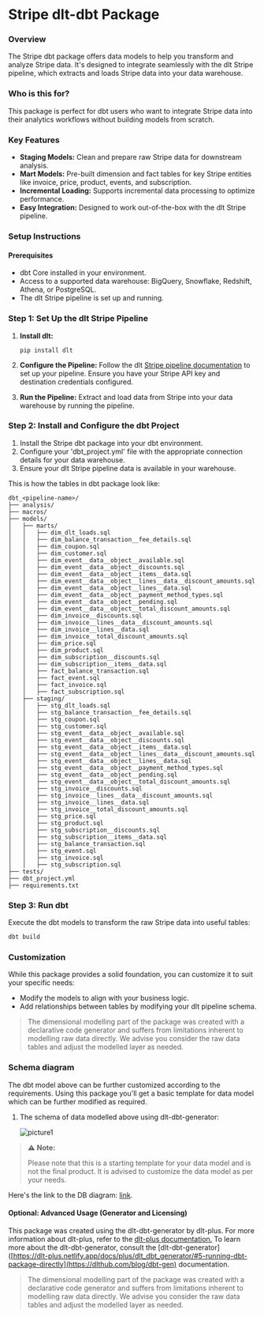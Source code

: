 # Stripe dlt-dbt Package

### Overview
The Stripe dbt package offers data models to help you transform and analyze Stripe data. It's designed to integrate seamlessly with the dlt Stripe pipeline, which extracts and loads Stripe data into your data warehouse.

### Who is this for?
This package is perfect for dbt users who want to integrate Stripe data into their analytics workflows without building models from scratch.

### Key Features
- **Staging Models:** Clean and prepare raw Stripe data for downstream analysis.
- **Mart Models:** Pre-built dimension and fact tables for key Stripe entities like invoice, price, product, events, and subscription.
- **Incremental Loading:** Supports incremental data processing to optimize performance.
- **Easy Integration:** Designed to work out-of-the-box with the dlt Stripe pipeline.

### Setup Instructions

#### Prerequisites
- dbt Core installed in your environment.
- Access to a supported data warehouse: BigQuery, Snowflake, Redshift, Athena, or PostgreSQL.
- The dlt Stripe pipeline is set up and running.

### Step 1: Set Up the dlt Stripe Pipeline
1. **Install dlt:**
   ``` 
   pip install dlt
   ```
2. **Configure the Pipeline:**
   Follow the dlt [Stripe pipeline documentation](https://dlthub.com/docs/dlt-ecosystem/verified-sources/stripe) to set up your pipeline. Ensure you have your Stripe API key and destination credentials configured.

3. **Run the Pipeline:**
   Extract and load data from Stripe into your data warehouse by running the pipeline.

### Step 2: Install and Configure the dbt Project

1. Install the Stripe dbt package into your dbt environment.
2. Configure your 'dbt_project.yml' file with the appropriate connection details for your data warehouse.
3. Ensure your dlt Stripe pipeline data is available in your warehouse.

This is how the tables in dbt package look like:

```text
dbt_<pipeline-name>/
├── analysis/
├── macros/
├── models/
│   ├── marts/
│   │   ├── dim_dlt_loads.sql
│   │   ├── dim_balance_transaction__fee_details.sql
│   │   ├── dim_coupon.sql
│   │   ├── dim_customer.sql
│   │   ├── dim_event__data__object__available.sql
│   │   ├── dim_event__data__object__discounts.sql
│   │   ├── dim_event__data__object__items__data.sql
│   │   ├── dim_event__data__object__lines__data__discount_amounts.sql
│   │   ├── dim_event__data__object__lines__data.sql
│   │   ├── dim_event__data__object__payment_method_types.sql
│   │   ├── dim_event__data__object__pending.sql
│   │   ├── dim_event__data__object__total_discount_amounts.sql
│   │   ├── dim_invoice__discounts.sql
│   │   ├── dim_invoice__lines__data__discount_amounts.sql
│   │   ├── dim_invoice__lines__data.sql
│   │   ├── dim_invoice__total_discount_amounts.sql
│   │   ├── dim_price.sql
│   │   ├── dim_product.sql
│   │   ├── dim_subscription__discounts.sql
│   │   ├── dim_subscription__items__data.sql
│   │   ├── fact_balance_transaction.sql
│   │   ├── fact_event.sql
│   │   ├── fact_invoice.sql
│   │   ├── fact_subscription.sql
│   ├── staging/
│   │   ├── stg_dlt_loads.sql
│   │   ├── stg_balance_transaction__fee_details.sql
│   │   ├── stg_coupon.sql
│   │   ├── stg_customer.sql
│   │   ├── stg_event__data__object__available.sql
│   │   ├── stg_event__data__object__discounts.sql
│   │   ├── stg_event__data__object__items__data.sql
│   │   ├── stg_event__data__object__lines__data__discount_amounts.sql
│   │   ├── stg_event__data__object__lines__data.sql
│   │   ├── stg_event__data__object__payment_method_types.sql
│   │   ├── stg_event__data__object__pending.sql
│   │   ├── stg_event__data__object__total_discount_amounts.sql
│   │   ├── stg_invoice__discounts.sql
│   │   ├── stg_invoice__lines__data__discount_amounts.sql
│   │   ├── stg_invoice__lines__data.sql
│   │   ├── stg_invoice__total_discount_amounts.sql
│   │   ├── stg_price.sql
│   │   ├── stg_product.sql
│   │   ├── stg_subscription__discounts.sql
│   │   ├── stg_subscription__items__data.sql
│   │   ├── stg_balance_transaction.sql
│   │   ├── stg_event.sql
│   │   ├── stg_invoice.sql
│   │   ├── stg_subscription.sql
├── tests/
├── dbt_project.yml
├── requirements.txt
```
### Step 3: Run dbt
Execute the dbt models to transform the raw Stripe data into useful tables:

```sh
dbt build
```

### Customization
While this package provides a solid foundation, you can customize it to suit your specific needs:

- Modify the models to align with your business logic.
- Add relationships between tables by modifying your dlt pipeline schema.
> The dimensional modelling part of the package was created with a declarative code generator and suffers from 
> limitations inherent to modelling raw data directly. We advise you consider the raw data tables and adjust 
> the modelled layer as needed.
### Schema diagram
The dbt model above can be further customized according to the requirements. Using this package you'll get a basic template
for data model which can be further modified as required.

1. The schema of data modelled above using dlt-dbt-generator:
    
   ![picture1](https://storage.googleapis.com/dlt-blog-images/dbdia_stripe_dimensional_model.png)

> ⚠️ **Note:**
> 
> Please note that this is a starting template for your data model and is not the final product. It is advised to customize the data model as per your needs.

Here's the link to the DB diagram: [link](https://dbdiagram.io/d/stripe_dlt_dbt_v1-5-6749962ae9daa85aca20487d).

#### Optional: Advanced Usage (Generator and Licensing)

This package was created using the dlt-dbt-generator by dlt-plus. For more information about dlt-plus, refer to the 
[dlt-plus documentation.](https://dlt-plus.netlify.app/docs/plus/intro/) To learn more about the dlt-dbt-generator, 
consult the [dlt-dbt-generator]([https://dlt-plus.netlify.app/docs/plus/dlt_dbt_generator/#5-running-dbt-package-directly](https://dlthub.com/blog/dbt-gen) documentation.

> The dimensional modelling part of the package was created with a declarative code generator and suffers from 
> limitations inherent to modelling raw data directly. We advise you consider the raw data tables and adjust 
> the modelled layer as needed.
